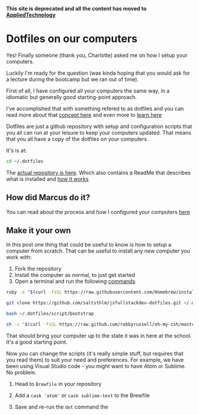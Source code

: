 **This site is deprecated and all the content has moved to [AppliedTechnology](https://appliedtechnology.github.io/protips/)**

# Dotfiles on our computers

Yes! Finally someone (thank you, Charlotte) asked me on how I setup your computers.

Luckily I'm ready for the question (was kinda hoping that you would ask for a lecture during the bootcamp but we ran out of time).

First of all, I have configured all your computers the same way, in a idiomatic but generally good starting-point approach.

I've accomplished that with something refered to as dotfiles and you can read more about that [concept here](https://zachholman.com/2010/08/dotfiles-are-meant-to-be-forked/)  and even more to [learn here](https://dotfiles.github.io/)

Dotfiles are just a github repository with setup and configuration scripts that you all can run at your leisure to keep your computers updated. That means that you all have a copy of the dotfiles on your computers.

It's is at:

```bash
cd ~/.dotfiles
```

The [actual repository is here](https://github.com/saltsthlm/jsfullstackdev-dotfiles). Which also contains a ReadMe that describes what is installed and [how it works](https://github.com/saltsthlm/jsfullstackdev-dotfiles/blob/master/README.md)

## How did Marcus do it?

You can read about the process and how I configured your computers [here](http://www.marcusoft.net/2018/08/what-i-learned-when-installing-developer-computers-in-hours.html)

## Make it your own

In this post one thing that could be useful to know is how to setup a computer from scratch. That can be useful to install any new computer you work with:

1. Fork the repository
2. Install the computer as normal, to just get started
3. Open a terminal and run the following [commands](https://github.com/saltsthlm/jsfullstackdev-dotfiles/blob/master/script/automationAug18.sh)

```bash
ruby -e "$(curl -fsSL https://raw.githubusercontent.com/Homebrew/install/master/install)"

git clone https://github.com/saltsthlm/jsfullstackdev-dotfiles.git ~/.dotfiles

bash ~/.dotfiles/script/bootstrap

sh -c "$(curl -fsSL https://raw.github.com/robbyrussell/oh-my-zsh/master/tools/install.sh)"
```

That should bring your computer up to the state it was in here at the school. It's a good starting point.

Now you can change the scripts (it's really simple stuff, but requires that you read them) to suit your need and preferences. For example, we have been using Visual Studio code - you might want to have Atom or Sublime. No problem.

1. Head to `Brewfile` in your repository

2. Add a `cask 'atom'` or `cask sublime-text` to the Brewfile

3. Save and re-run the `dot` command the

